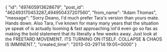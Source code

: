  {
   "id": "497405913628679",
   "post_id": "462493170453287_494950437207560",
   "from_name": "Adam Thomas",
   "message": "Sorry Deano, I'd much prefer Tara's version than yours mate. Hands down. Also Tara,  I've known for many many years that the situation ye speak of is actually looming & fast approaching.\nI'd even go so fas as making the bold statement that its literally a few weeks away. Just look at the FREETARD MOVEMENT. ITS TURNING ON ITSELF. COLLAPSE & CHAOS IS IMMINENT.",
   "created_time": "2013-03-29T14:19:05+0000"
 }
